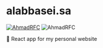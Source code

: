 # alabbasei.sa
[![AhmadRFC](https://circleci.com/gh/AhmadRFC/alabbasei.com.svg?style=shield)](https://app.circleci.com/pipelines/github/AhmadRFC/alabbasei.com)
![AhmadRFC](https://github.com/AhmadRFC/alabbasei.com/actions/workflows/azure-static-web-apps-kind-glacier-057ae4203.yml/badge.svg)

🎠 React app for my personal website
